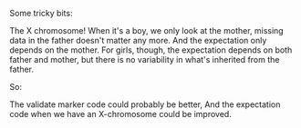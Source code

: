 Some tricky bits:


The X chromosome!
  When it's a boy, we only look at the mother, missing data in the father doesn't matter any more. And the expectation only depends on the mother. For girls, though, the expectation depends on both father and mother, but there is no variability in what's inherited from the father.

So:
 
The validate marker code could probably be better,
And the expectation code when we have an X-chromosome could be improved.
